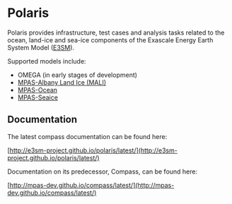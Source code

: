 # Polaris

Polaris provides infrastructure, test cases and analysis tasks related to the
ocean, land-ice and sea-ice components of the Exascale Energy Earth System
Model ([E3SM](https://e3sm.org/)).

Supported models include:
* OMEGA (in early stages of development)
* [MPAS-Albany Land Ice (MALI)](https://mpas-dev.github.io/land_ice/land_ice.html)
* [MPAS-Ocean](https://mpas-dev.github.io/ocean/ocean.html)
* [MPAS-Seaice](https://mpas-dev.github.io/sea_ice/sea_ice.html)

## Documentation

The latest compass documentation can be found here:

[http://e3sm-project.github.io/polaris/latest/](http://e3sm-project.github.io/polaris/latest/)

Documentation on its predecessor, Compass, can be found here:

[http://mpas-dev.github.io/compass/latest/](http://mpas-dev.github.io/compass/latest/)
